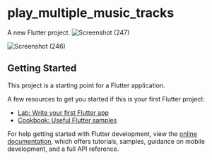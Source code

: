 # play_multiple_music_tracks

A new Flutter project.
![Screenshot (247)](https://user-images.githubusercontent.com/97754817/215873264-fd9d30ca-25d1-4caa-a28d-5a05f45f29d0.png)

![Screenshot (246)](https://user-images.githubusercontent.com/97754817/215872725-7dde8468-e29a-4142-97bc-097594c4dc12.png)


## Getting Started

This project is a starting point for a Flutter application.

A few resources to get you started if this is your first Flutter project:

- [Lab: Write your first Flutter app](https://docs.flutter.dev/get-started/codelab)
- [Cookbook: Useful Flutter samples](https://docs.flutter.dev/cookbook)

For help getting started with Flutter development, view the
[online documentation](https://docs.flutter.dev/), which offers tutorials,
samples, guidance on mobile development, and a full API reference.

